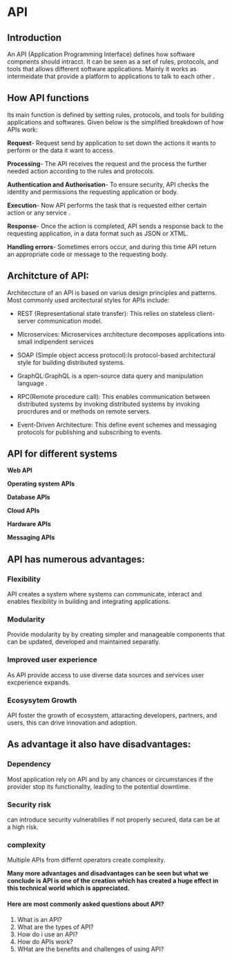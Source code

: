 # API
## Introduction
An API (Application Programming Interface) defines how software compnents should intracct. It can be seen as a set of rules, protocols, and tools that allows different software applications. Mainly it works as intermeidate that provide a platform to applications to talk to each other .
## How API functions
Its main function is defined by setting rules, protocols, and tools for building applications and softwares. Given below is the simplified breakdown of how APIs work:

**Request**- Request send by application to set down the actions it wants to perform or the data it want to access.

**Processing**- The API receives the request and the process the further needed action according to the rules and protocols. 

**Authentication and Authorisation**- To ensure security, API checks the identity and permissions the requesting application or body.

**Execution**- Now API performs the task that is requested either certain action or any service .

**Response**- Once the action is completed, API sends a response back to the requesting application, in a data format such as JSON or XTML.

**Handling errors**- Sometimes errors occur, and during this time API return an appropriate code or message to the requesting body. 

## Architcture of API:

Architeccture of an API is based on varius design principles and patterns. Most commonly used arcitectural styles for APIs include:

* REST (Representational state transfer): This relies on stateless client-server communication model.

* Microservices: Microservices architecture decomposes applications into small indipendent services 

* SOAP (Simple object access protocol):Is protocol-based architectural style for building distributed systems. 

* GraphQL:GraphQL is a open-source data query and manipulation language .

* RPC(Remote procedure call): This enables communication between distributed systems by invoking distributed systems by invoking procrdures and or methods on remote servers. 

* Event-Driven Architecture: This define event schemes and messaging protocols for publishing and subscribing to events.

## API for different systems 

**Web API**

**Operating system APIs** 

**Database APIs** 

**Cloud APIs**

**Hardware APIs**

**Messaging APIs**  

## API has numerous advantages:

### Flexibility
API creates a system where systems can communicate, interact and enables flexibility in building and integrating applications. 

### Modularity
Provide modularity by by creating simpler and manageable components that can be updated, developed and maintained separatly.

### Improved user experience 
As API provide access to use diverse data sources and services user excperience expands.

### Ecosysytem Growth
API foster the growth of ecosystem, attaracting developers, partners, and users, this can drive innovation and adoption.

## As advantage it also have disadvantages:

### Dependency 
Most application rely on API and by any chances or circumstances if the provider stop its functionality, leading to the potential downtime.

### Security risk 
can introduce security vulnerabilies if not properly secured, data can be at a high risk.

### complexity 
Multiple APIs from differnt operators create complexity.

**Many more advantages and disadvantages can be seen but what we conclude is API is one of the creation which has created a huge effect in this technical world which is appreciated.** 

#### Here are most commonly asked questions about API?
1. What is an API?
2. What are the types of API?
3. How do i use an API?
4. How do APIs work?
5. WHat are the benefits and challenges of using API?
   


  
